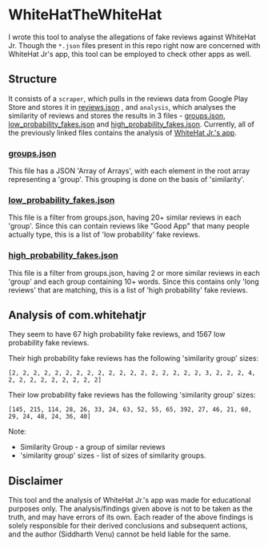 # WhiteHatTheWhiteHat

I wrote this tool to analyse the allegations of fake reviews against WhiteHat Jr. Though the `*.json` files present in this repo right now are concerned with WhiteHat Jr's app, this tool can be employed to check other apps as well.

## Structure

It consists of a `scraper`, which pulls in the reviews data from Google Play Store and stores it in [reviews.json](reviews.json)
, and `analysis`, which analyses the similarity of reviews and stores the results in 3 files - [groups.json](analysis/groups.json), [low_probability_fakes.json](analysis/low_probability_fakes.json) and [high_probability_fakes.json](analysis/high_probability_fakes.json). Currently, all of the previously linked files contains the analysis of [WhiteHat Jr.'s app](https://play.google.com/store/apps/details?id=com.whitehatjr).

### [groups.json](analysis/groups.json)

This file has a JSON 'Array of Arrays', with each element in the root array representing a 'group'. This grouping is done on the basis of 'similarity'.

### [low_probability_fakes.json](analysis/low_probability_fakes.json)

This file is a filter from groups.json, having 20+ similar reviews in each 'group'. Since this can contain reviews like "Good App" that many people actually type, this is a list of 'low probability' fake reviews.

### [high_probability_fakes.json](analysis/high_probability_fakes.json)

This file is a filter from groups.json, having 2 or more similar reviews in each 'group' and each group containing 10+ words. Since this contains only 'long reviews' that are matching, this is a list of 'high probability' fake reviews.

## Analysis of com.whitehatjr

They seem to have 67 high probability fake reviews, and 1567 low probability fake reviews.

Their high probability fake reviews has the following 'similarity group' sizes:

`[2, 2, 2, 2, 2, 2, 2, 2, 2, 2, 2, 2, 2, 2, 2, 2, 2, 2, 3, 2, 2, 2, 4, 2, 2, 2, 2, 2, 2, 2, 2, 2]`

Their low probability fake reviews has the following 'similarity group' sizes:

`[145, 215, 114, 28, 26, 33, 24, 63, 52, 55, 65, 392, 27, 46, 21, 60, 29, 24, 48, 24, 36, 40]`

Note:
- Similarity Group - a group of similar reviews
- 'similarity group' sizes - list of sizes of similarity groups.

## Disclaimer

This tool and the analysis of WhiteHat Jr.'s app was made for educational purposes only. The analysis/findings given above is not to be taken as the truth, and may have errors of its own. Each reader of the above findings is solely responsible for their derived conclusions and subsequent actions, and the author (Siddharth Venu) cannot be held liable for the same.
